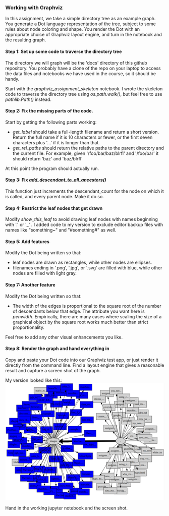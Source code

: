 ### Working with Graphviz

In this assignment, we take a simple directory tree as an example graph.
You generate a Dot language representation of the tree, subject to some
rules about node coloring and shape.  You render the Dot with an appropriate
choice of Graphviz layout engine, and turn in the notebook and the resulting
graph.


#### Step 1: Set up some code to traverse the directory tree

The directory we will graph will be the 'docs' directory of this
github repository.  You probably have a clone of the repo on your laptop
to access the data files and notebooks we have used in the course, so
it should be handy.

Start with the *graphviz_assignment_skeleton* notebook.  I wrote the
skeleton code to traverse the directory
tree using *os.path.walk()*, but feel free to use *pathlib.Path()* instead.


#### Step 2: Fix the missing parts of the code.

Start by getting the following parts working:
* *get_label* should take a full-length filename and return a short
  version.  Return the full name if it is 10 characters or fewer, or
  the first seven characters plus '...' if it is longer than that.
* *get_rel_paths* should return the relative paths to the parent
  directory and the current file.  For example, given '/foo/bar/baz/blrfl'
  and '/foo/bar' it should return 'baz' and 'baz/blrfl'

At this point the program should actually run.


#### Step 3: Fix *add_descendant_to_all_ancestors()*

This function just increments the descendant_count for the node on which
it is called, and every parent node.  Make it do so.


#### Step 4: Restrict the leaf nodes that get drawn

Modify *show_this_leaf* to avoid drawing leaf nodes with names beginning
with '.' or '_' .  I added code to my version to exclude editor backup
files with names like "something~" and "#something#" as well.


#### Step 5: Add features

Modify the Dot being written so that:
* leaf nodes are drawn as rectangles, while other nodes are ellipses.
* filenames ending in '.png', '.jpg', or '.svg' are filled with blue,
  while other nodes are filled with light gray.


#### Step 7: Another feature

Modify the Dot being written so that:
* The width of the edges is proportional to the square root of the
  number of descendants below that edge.  The attribute you want here
  is *penwidth*.  Empirically, there are many cases where scaling the
  size of a graphical object by the square root works much better than
  strict proportionality.

Feel free to add any other visual enhancements you like.


#### Step 8: Render the graph and hand everything in

Copy and paste your Dot code into our Graphviz test app, or just render
it directly from the command line.  Find a layout engine that gives a
reasonable result and capture a screen shot of the graph.


My version looked like this:<br>
![image of the directory graph](images/graphviz_assignment_example.png)


Hand in the working jupyter notebook and the screen shot.

